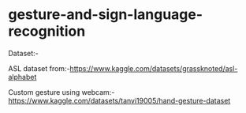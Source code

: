 # gesture-and-sign-language-recognition
Dataset:-

 ASL dataset from:-https://www.kaggle.com/datasets/grassknoted/asl-alphabet
 
 Custom gesture using webcam:- https://www.kaggle.com/datasets/tanvi19005/hand-gesture-dataset
